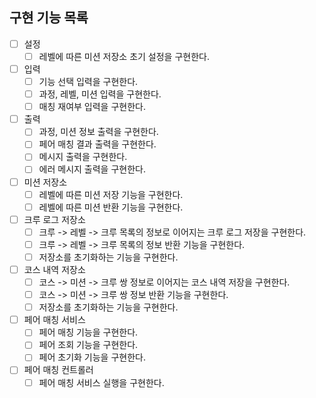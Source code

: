 ## 구현 기능 목록

- [ ] 설정
    - [ ] 레벨에 따른 미션 저장소 초기 설정을 구현한다.
- [ ] 입력
    - [ ] 기능 선택 입력을 구현한다.
    - [ ] 과정, 레벨, 미션 입력을 구현한다.
    - [ ] 매칭 재여부 입력을 구현한다.
- [ ] 출력
    - [ ] 과정, 미션 정보 출력을 구현한다.
    - [ ] 페어 매칭 결과 출력을 구현한다.
    - [ ] 메시지 출력을 구현한다.
    - [ ] 에러 메시지 출력을 구현한다.
- [ ] 미션 저장소
    - [ ] 레벨에 따른 미션 저장 기능을 구현한다.
    - [ ] 레벨에 따른 미션 반환 기능을 구현한다.
- [ ] 크루 로그 저장소
    - [ ] 크루 -> 레벨 -> 크루 목록의 정보로 이어지는 크루 로그 저장을 구현한다.
    - [ ] 크루 -> 레벨 -> 크루 목록의 정보 반환 기능을 구현한다.
    - [ ] 저장소를 초기화하는 기능을 구현한다.
- [ ] 코스 내역 저장소
    - [ ] 코스 -> 미션 -> 크루 쌍 정보로 이어지는 코스 내역 저장을 구현한다.
    - [ ] 코스 -> 미션 -> 크루 쌍 정보 반환 기능을 구현한다.
    - [ ] 저장소를 초기화하는 기능을 구현한다.
- [ ] 페어 매칭 서비스
    - [ ] 페어 매칭 기능을 구현한다.
    - [ ] 페어 조회 기능을 구현한다.
    - [ ] 페어 초기화 기능을 구현한다.
- [ ] 페어 매칭 컨트롤러
    - [ ] 페어 매칭 서비스 실행을 구현한다.